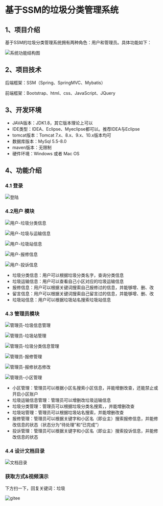 # 基于SSM的垃圾分类管理系统



## 1、项目介绍

基于SSM的垃圾分类管理系统拥有两种角色：用户和管理员。具体功能如下：

![系统功能结构图](https://project-images-1256969109.cos.ap-chongqing.myqcloud.com/Typora-Images/202205291131402.jpg)


## 2、项目技术

后端框架：SSM（Spring、SpringMVC、Mybatis）

前端框架：Bootstrap、html、css、JavaScript、JQuery

## 3、开发环境

- JAVA版本：JDK1.8，其它版本理论上可以
- IDE类型：IDEA、Eclipse、Myeclipse都可以。推荐IDEA与Eclipse
- tomcat版本：Tomcat 7.x、8.x、9.x、10.x版本均可
- 数据库版本：MySql 5.5-8.0
- maven版本：无限制
- 硬件环境：Windows 或者 Mac OS


## 4、功能介绍

### 4.1 登录

![登陆](https://project-images-1256969109.cos.ap-chongqing.myqcloud.com/Typora-Images/202205291131086.jpg)

### 4.2用户 模块

![用户-垃圾分类信息](https://project-images-1256969109.cos.ap-chongqing.myqcloud.com/Typora-Images/202205291131019.jpg)

![用户-垃圾与运输信息](https://project-images-1256969109.cos.ap-chongqing.myqcloud.com/Typora-Images/202205291131456.jpg)

![用户-垃圾站信息](https://project-images-1256969109.cos.ap-chongqing.myqcloud.com/Typora-Images/202205291131820.jpg)

![用户-报修信息](https://project-images-1256969109.cos.ap-chongqing.myqcloud.com/Typora-Images/202205291132298.jpg)

![用户-投诉信息](https://project-images-1256969109.cos.ap-chongqing.myqcloud.com/Typora-Images/202205291132776.jpg)

- 垃圾分类信息：用户可以根据垃圾分类名字，查询分类信息
- 垃圾运输信息：用户可以查看自己小区对应的垃圾运输信息
- 报修信息：用户可以根据关键词搜索自己报修过的信息，并能够增、删、改
- 留言信息：用户可以根据关键词搜索自己留言过的信息，并能够增、删、改
- 垃圾站信息：用户可以根据垃圾站名搜索垃圾站信息

### 4.3 管理员模块

![管理员-垃圾信息管理](https://project-images-1256969109.cos.ap-chongqing.myqcloud.com/Typora-Images/202205291134476.jpg)

![管理员-垃圾站管理](https://project-images-1256969109.cos.ap-chongqing.myqcloud.com/Typora-Images/202205291134836.jpg)

![管理员-垃圾分类信息管理](https://project-images-1256969109.cos.ap-chongqing.myqcloud.com/Typora-Images/202205291134120.jpg)

![管理员-报修管理](https://project-images-1256969109.cos.ap-chongqing.myqcloud.com/Typora-Images/202205291134478.jpg)

![管理员-报修状态修改](https://project-images-1256969109.cos.ap-chongqing.myqcloud.com/Typora-Images/202205291134666.jpg)

![管理员-小区管理](https://project-images-1256969109.cos.ap-chongqing.myqcloud.com/Typora-Images/202205291134832.jpg)

- 小区管理：管理员可以根据小区名搜索小区信息，并能增删改查，还能禁止或开启小区账户
- 垃圾运输信息管理：管理员可以增删改垃圾运输信息
- 垃圾分类管理：管理员可以根据垃圾分类名搜索，，并能增删改查
- 垃圾站管理：管理员可以根据垃圾站名搜索，并能增删改查
- 报修管理：管理员可以根据关键字和小区名（即业主）搜索报修信息，并能修改信息的状态（状态分为“待处理”和“已完成”）
- 投诉管理：管理员可以根据关键字和小区名（即业主）搜索投诉信息，并能修改信息的状态

### 4.4 设计文档目录

![文档目录](https://project-images-1256969109.cos.ap-chongqing.myqcloud.com/Typora-Images/202205291138962.jpg)
### 获取方式&视频演示

下方扫一下，回复关键词：垃圾

![gitee](https://project-images-1256969109.cos.ap-chongqing.myqcloud.com/Typora-Images/202309291447341.png)


